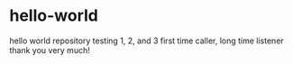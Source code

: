 # hello-world
hello world repository
testing 1, 2, and 3
first time caller, long time listener
thank you very much!
